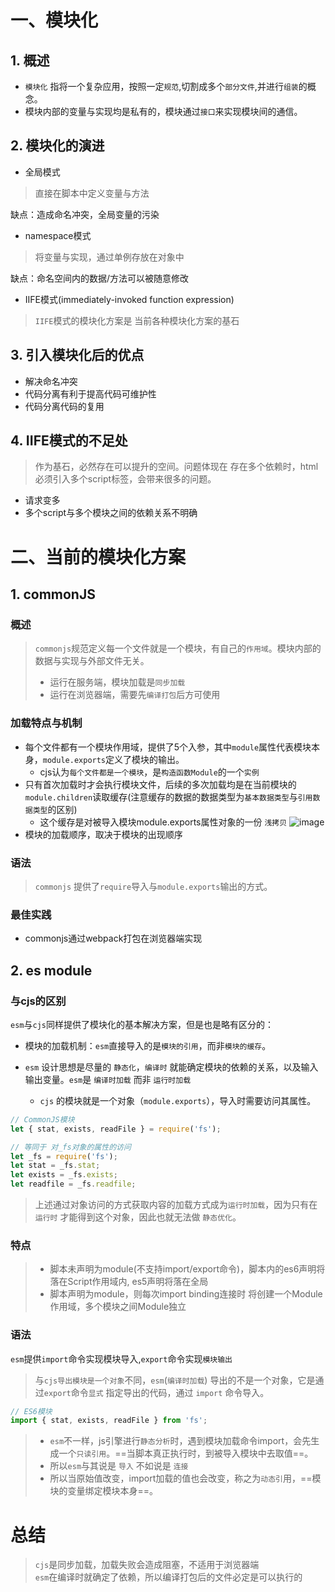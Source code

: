 
# 一、模块化

## 1. 概述
- `模块化` 指将一个复杂应用，按照一定`规范`,切割成多个`部分文件`,并进行`组装`的概念。
- 模块内部的变量与实现均是私有的，模块通过`接口`来实现模块间的通信。

## 2. 模块化的演进

- 全局模式
> 直接在脚本中定义变量与方法   

缺点：造成命名冲突，全局变量的污染 

- namespace模式
> 将变量与实现，通过单例存放在对象中   

缺点：命名空间内的数据/方法可以被随意修改

- IIFE模式(immediately-invoked function expression)
> `IIFE`模式的模块化方案是 当前各种模块化方案的基石

## 3. 引入模块化后的优点

- 解决命名冲突
- 代码分离有利于提高代码可维护性
- 代码分离代码的复用

## 4. IIFE模式的不足处

> 作为基石，必然存在可以提升的空间。问题体现在 存在多个依赖时，html必须引入多个script标签，会带来很多的问题。

- 请求变多
- 多个script与多个模块之间的依赖关系不明确


# 二、当前的模块化方案

## 1. commonJS

### 概述

> `commonjs`规范定义每一个文件就是一个模块，有自己的`作用域`。模块内部的数据与实现与外部文件无关。
> - 运行在服务端，模块加载是`同步加载`
> - 运行在浏览器端，需要先`编译打包`后方可使用

### 加载特点与机制

- 每个文件都有一个模块作用域，提供了5个入参，其中`module`属性代表模块本身，`module.exports`定义了模块的输出。
    - cjs认为`每个文件都是一个模块`，是`构造函数Module`的一个`实例`
- 只有首次加载时才会执行模块文件，后续的多次加载均是在当前模块的`module.children`读取缓存(注意缓存的数据的数据类型为`基本数据类型`与`引用数据类型`的区别)
    - 这个缓存是对被导入模块module.exports属性对象的一份 `浅拷贝`
![image](http://note.youdao.com/yws/res/6127/C4C16BD7940847E4AD1FF8CE9E6098B7)
- 模块的加载顺序，取决于模块的出现顺序

### 语法

> `commonjs` 提供了`require`导入与`module.exports`输出的方式。

### 最佳实践

- commonjs通过webpack打包在浏览器端实现

## 2. es module

### 与cjs的区别

`esm`与`cjs`同样提供了模块化的基本解决方案，但是也是略有区分的：
- 模块的加载机制：`esm`直接导入的是`模块的引用`，而非`模块的缓存`。

- `esm` 设计思想是尽量的 `静态化`，`编译时` 就能确定模块的依赖的关系，以及输入输出变量。`esm`是 `编译时加载` 而非 `运行时加载`
    - `cjs` 的模块就是一个对象（`module.exports`），导入时需要访问其属性。

```js
// CommonJS模块
let { stat, exists, readFile } = require('fs');

// 等同于 对_fs对象的属性的访问
let _fs = require('fs');
let stat = _fs.stat;
let exists = _fs.exists;
let readfile = _fs.readfile;
```

> 上述通过对象访问的方式获取内容的加载方式成为`运行时加载`，因为只有在 `运行时` 才能得到这个对象，因此也就无法做 `静态优化`。

### 特点

> - 脚本未声明为module(不支持import/export命令)，脚本内的es6声明将落在Script作用域内, es5声明将落在全局
> - 脚本声明为module，则每次import binding连接时 将创建一个Module作用域，多个模块之间Module独立

### 语法

`esm`提供`import`命令实现模块导入,`export`命令实现`模块输出`

> 与`cjs导出模块是一个对象`不同，`esm`(`编译时加载`) 导出的不是一个对象，它是通过`export`命令`显式` 指定导出的代码，通过 `import` 命令导入。

```js
// ES6模块
import { stat, exists, readFile } from 'fs';
```

> - `esm`不一样，js引擎进行`静态分析`时，遇到模块加载命令import，会先生成一个`只读引用`。==当脚本真正执行时，到被导入模块中去取值==。
> - 所以`esm`与其说是 `导入` 不如说是 `连接`
> - 所以当原始值改变，import加载的值也会改变，称之为`动态引`用，==模块的变量绑定模块本身==。


# 总结

> `cjs`是同步加载，加载失败会造成阻塞，不适用于浏览器端   
> `esm`在编译时就确定了依赖，所以编译打包后的文件必定是可以执行的



